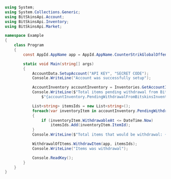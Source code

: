﻿```csharp
using System;
using System.Collections.Generic;
using BitSkinsApi.Account;
using BitSkinsApi.Inventory;
using BitSkinsApi.Market;

namespace Example
{
    class Program
    {
        const AppId.AppName app = AppId.AppName.CounterStrikGlobalOffensive;

        static void Main(string[] args)
        {
            AccountData.SetupAccount("API KEY", "SECRET CODE");
            Console.WriteLine("Account was successfully setup");

            AccountInventory accountInventory = Inventories.GetAccountInventory(app, 1);
            Console.WriteLine($"Total items pending withdrawal from BitSkins inventory: " +
                $"{accountInventory.PendingWithdrawalFromBitskinsInventory.TotalItems}");

            List<string> itemsIds = new List<string>();
            foreach(var inventoryItem in accountInventory.PendingWithdrawalFromBitskinsInventory.PendingWithdrawalFromBitskinsInventoryItems)
            {
                if (inventoryItem.WithdrawableAt <= DateTime.Now)
                    itemsIds.Add(inventoryItem.ItemId);
            }
            Console.WriteLine($"Total items that would be withdrawal: {itemsIds.Count}");

            WithdrawalOfItems.WithdrawItem(app, itemsIds);
            Console.WriteLine("Items was withdrawal");

            Console.ReadKey();
        }
    }
}
```